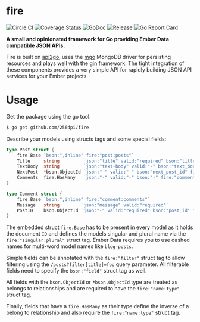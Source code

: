 # fire

[![Circle CI](https://img.shields.io/circleci/project/256dpi/fire.svg)](https://circleci.com/gh/256dpi/fire)
[![Coverage Status](https://coveralls.io/repos/256dpi/fire/badge.svg?branch=master&service=github)](https://coveralls.io/github/256dpi/fire?branch=master)
[![GoDoc](https://godoc.org/github.com/256dpi/fire?status.svg)](http://godoc.org/github.com/256dpi/fire)
[![Release](https://img.shields.io/github/release/256dpi/fire.svg)](https://github.com/256dpi/fire/releases)
[![Go Report Card](http://goreportcard.com/badge/256dpi/fire)](http://goreportcard.com/report/256dpi/fire)

**A small and opinionated framework for Go providing Ember Data compatible JSON APIs.**

Fire is built on [api2go](https://github.com/manyminds/api2go), uses the [mgo](https://github.com/go-mgo/mgo) MongoDB driver for persisting resources and plays well with the [gin](https://github.com/gin-gonic/gin) framework. The tight integration of these components provides a very simple API for rapidly building JSON API services for your Ember projects.

# Usage

Get the package using the go tool:

```bash
$ go get github.com/256dpi/fire
```

Describe your models using structs tags and some special fields:

```go
type Post struct {
	fire.Base `bson:",inline" fire:"post:posts"`
	Title     string         `json:"title" valid:"required" bson:"title" fire:"filter"`
	TextBody  string         `json:"text-body" valid:"-" bson:"text_body"`
	NextPost  *bson.ObjectId `json:"-" valid:"-" bson:"next_post_id" fire:"next-post:posts"`
	Comments  fire.HasMany   `json:"-" valid:"-" bson:"-" fire:"comments:comments"`
}

type Comment struct {
	fire.Base `bson:",inline" fire:"comment:comments"`
	Message   string        `json:"message" valid:"required"`
	PostID    bson.ObjectId `json:"-" valid:"required" bson:"post_id" fire:"post:posts"`
}
```

The embedded struct `fire.Base` has to be present in every model as it holds the document `ID` and defines the models singular and plural name via the `fire:"singular:plural"` struct tag. Ember Data requires you to use dashed names for multi-word model names like `blog-posts`.

Simple fields can be annotated with the `fire:"filter"` struct tag to allow filtering using the `/posts?filter[title]=foo` query parameter. All filterable fields need to specify the `bson:"field"` struct tag as well.

All fields with the `bson.ObjectId` or `*bson.ObjectId` type are treated as belongs to relationships and are required to have the `fire:"name:type"` struct tag.

Finally, fields that have a `fire.HasMany` as their type define the inverse of a belong to relationship and also require the `fire:"name:type"` struct tag.
